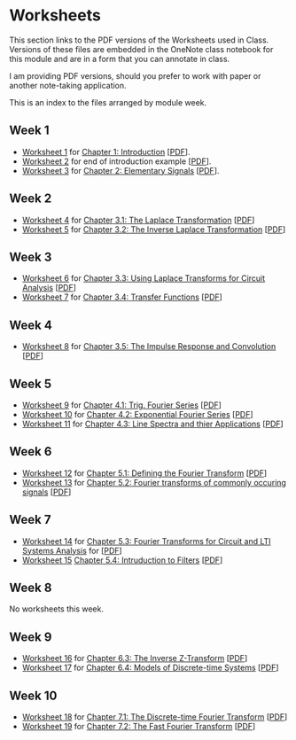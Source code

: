 # Worksheets

This section links to the PDF versions of the Worksheets used in Class. Versions of these files are embedded in the OneNote class notebook for this module and are in a form that you can annotate in class.

I am providing PDF versions, should you prefer to work with paper or another note-taking application.

This is an index to the files arranged by module week.

## Week 1

* [Worksheet 1](../introduction/worksheet1) for [Chapter 1: Introduction](../introduction/index) [[PDF](https://cpjobling.github.io/eg-247-textbook/worksheets/Sworksheet1.pdf)].
* [Worksheet 2](../introduction/worksheet2) for end of introduction example [[PDF](https://cpjobling.github.io/eg-247-textbook/worksheets/worksheet2.pdf)].
* [Worksheet 3](../elementary_signals/worksheet3) for [Chapter 2: Elementary Signals](../elementary_signals/index) [[PDF](https://cpjobling.github.io/eg-247-textbook/worksheets/worksheet2.pdf)].

## Week 2

* [Worksheet 4](../laplace_transform/1/worksheet4) for [Chapter 3.1: The Laplace Transformation](../laplace_transform/1/laplace) [[PDF](https://cpjobling.github.io/eg-247-textbook/worksheets/worksheet4.pdf)]
* [Worksheet 5](../laplace_transform/2/worksheet5) for [Chapter 3.2: The Inverse Laplace Transformation](../laplace_transform/2/inverse_laplace) [[PDF](https://cpjobling.github.io/eg-247-textbook/worksheets/worksheet5.pdf)]

## Week 3

* [Worksheet 6](../laplace_transform/3/worksheet6) for [Chapter 3.3: Using Laplace Transforms for Circuit Analysis](../laplace_transform/3/circuit_analysis) [[PDF](https://cpjobling.github.io/eg-247-textbook/worksheets/worksheet6.pdf)]
* [Worksheet 7](../laplace_transform/4/worksheet7) for [Chapter 3.4: Transfer Functions](../laplace_transform/4/transfer_functions) [[PDF](https://cpjobling.github.io/eg-247-textbook/worksheets/worksheet7.pdf)]

## Week 4

* [Worksheet 8](../laplace_transform/5/worksheet8) for [Chapter 3.5: The Impulse Response and Convolution](../laplace_transform/5/convolution) [[PDF](https://cpjobling.github.io/eg-247-textbook/worksheets/worksheet8.pdf)]

## Week 5

* [Worksheet 9](../fourier_series/1/worksheet9) for [Chapter 4.1: Trig. Fourier Series](../fourier_series/1/trig_fseries) [[PDF](https://cpjobling.github.io/eg-247-textbook/worksheets/worksheet9.pdf)]
* [Worksheet 10](../fourier_series/2/worksheet10) for [Chapter 4.2: Exponential Fourier Series](../fourier_series/2/exp_fs1) [[PDF](https://cpjobling.github.io/eg-247-textbook/worksheets/worksheet10.pdf)]
* [Worksheet 11](../fourier_series/3/worksheet11) for [Chapter 4.3: Line Spectra and thier Applications](../fourier_series/3/exp_fs2) [[PDF](https://cpjobling.github.io/eg-247-textbook/worksheets/worksheet11.pdf)]

## Week 6

* [Worksheet 12](../fourier_transform/1/worksheet12) for [Chapter 5.1: Defining the Fourier Transform](../fourier_transform/1/ft1) [[PDF](https://cpjobling.github.io/eg-247-textbook/worksheets/worksheet12.pdf)]
* [Worksheet 13](../fourier_transform/2/worksheet13) for [Chapter 5.2: Fourier transforms of commonly occuring signals](../fourier_transform/2/ft2) [[PDF](https://cpjobling.github.io/eg-247-textbook/worksheets/worksheet13.pdf)]

## Week 7

* [Worksheet 14](../fourier_transform/3/worksheet14) for [Chapter 5.3: Fourier Transforms for Circuit and LTI Systems Analysis](../fourier_transform/3/ft3) for [[PDF](https://cpjobling.github.io/eg-247-textbook/worksheets/worksheet14.pdf)]
* [Worksheet 15](../fourier_transform/4/worksheet15) [Chapter 5.4: Intruduction to Filters](../fourier_transform/4/ft4) [[PDF](https://cpjobling.github.io/eg-247-textbook/worksheets/worksheet15.pdf)]

## Week 8

No worksheets this week.

## Week 9

* [Worksheet 16](../dt_systems/3/worksheet16) for [Chapter 6.3: The Inverse Z-Transform](../dt_systems/3/i_z_transform) [[PDF](https://cpjobling.github.io/eg-247-textbook/worksheets/worksheet16.pdf)]
* [Worksheet 17](../dt_systems/4/worksheet13) for [Chapter 6.4: Models of Discrete-time Systems](../dt_systems/4/dt_models) [[PDF](https://cpjobling.github.io/eg-247-textbook/worksheets/worksheet17.pdf)]

## Week 10

* [Worksheet 18](../dft/1/worksheet18) for [Chapter 7.1: The Discrete-time Fourier Transform](../dft/1/dft) [[PDF](https://cpjobling.github.io/eg-247-textbook/worksheets/worksheet18.pdf)]
* [Worksheet 19](../dft/2/worksheet19) for [Chapter 7.2: The Fast Fourier Transform](../dft/2/fft) [[PDF](https://cpjobling.github.io/eg-247-textbook/worksheets/worksheet19.pdf)]

